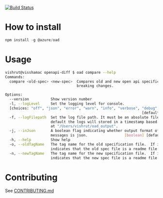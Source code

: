 [![Build Status](https://dev.azure.com/azure-sdk/public/_apis/build/status/public.openapi-diff?branchName=master)](https://dev.azure.com/azure-sdk/public/_build/latest?definitionId=135&branchName=master)

# How to install

```javascript
npm install -g @azure/oad
```

# Usage

```bash
vishrut@visshamac openapi-diff $ oad compare --help
Commands:
  compare <old-spec> <new-spec>  Compares old and new open api specification for
                                 breaking changes.

Options:
  --version          Show version number                               [boolean]
  -l, --logLevel     Set the logging level for console.
  [choices: "off", "json", "error", "warn", "info", "verbose", "debug", "silly"]
                                                               [default: "warn"]
  -f, --logFilepath  Set the log file path. It must be an absolute filepath. By
                     default the logs will stored in a timestamp based log file
                     at "/Users/vishrut/oad_output".
  -j, --inJson       A boolean flag indicating whether output format of the
                     messages is json.                 [boolean] [default: true]
  -h, --help         Show help                                         [boolean]
  -o, --oldTagName   The tag name for the old specification file.  If included it 
                     indicates that the old spec file is a readme file
  -n, --newTagName   The tag name for the new specification file.  If included it 
                     indicates that the new spec file is a readme file
```

# Contributing

See [CONTRIBUTING.md](./CONTRIBUTING.md)
